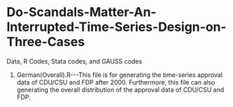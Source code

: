 # Do-Scandals-Matter-An-Interrupted-Time-Series-Design-on-Three-Cases
Data, R Codes, Stata codes, and GAUSS codes

1. German(Overall).R---This file is for generating the time-series approval data of CDU/CSU and FDP after 2000. Furthermore, this file can also generating the overall distribution of the approval data of CDU/CSU and FDP.
